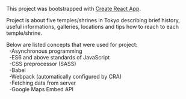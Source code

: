 This project was bootstrapped with [Create React App](https://github.com/facebook/create-react-app).

Project is about five temples/shrines in Tokyo describing brief history, useful informations, galleries, locations and tips how to reach to each temple/shrine.

Below are listed concepts that were used for project: <br/>
  &nbsp;&nbsp;-Asynchronous programming <br/>
  &nbsp;&nbsp;-ES6 and above standards of JavaScript <br/>
  &nbsp;&nbsp;-CSS preprocessor (SASS) <br/>
  &nbsp;&nbsp;-Babel <br/>
  &nbsp;&nbsp;-Webpack (automatically configured by CRA) <br/>
  &nbsp;&nbsp;-Fetching data from server <br/>
  &nbsp;&nbsp;-Google Maps Embed API 

